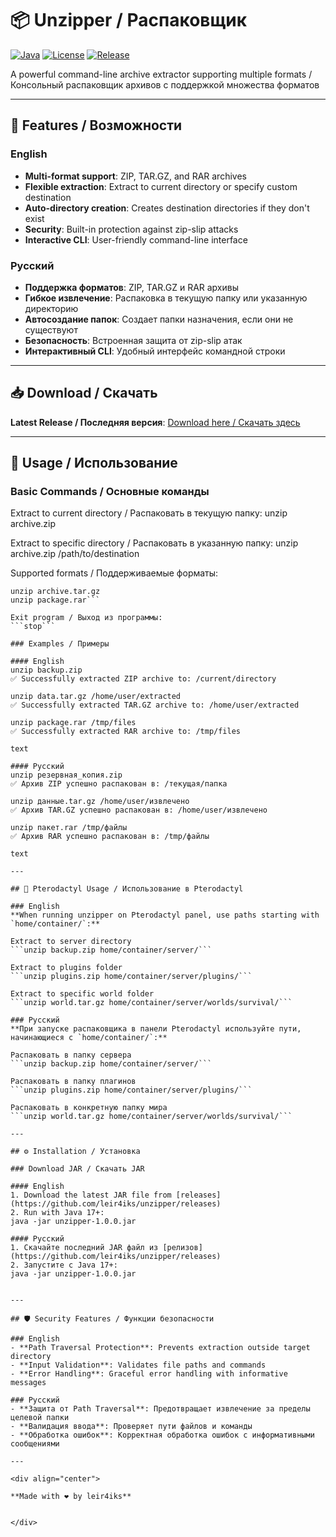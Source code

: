 # 📦 Unzipper / Распаковщик

[![Java](https://img.shields.io/badge/Java-17+-orange.svg)](https://www.oracle.com/java/)
[![License](https://img.shields.io/badge/License-MIT-blue.svg)](LICENSE)
[![Release](https://img.shields.io/github/v/release/leir4iks/unzipper)](https://github.com/leir4iks/unzipper/releases)

A powerful command-line archive extractor supporting multiple formats / Консольный распаковщик архивов с поддержкой множества форматов

---

## 🌟 Features / Возможности

### English
- **Multi-format support**: ZIP, TAR.GZ, and RAR archives
- **Flexible extraction**: Extract to current directory or specify custom destination
- **Auto-directory creation**: Creates destination directories if they don't exist
- **Security**: Built-in protection against zip-slip attacks
- **Interactive CLI**: User-friendly command-line interface

### Русский
- **Поддержка форматов**: ZIP, TAR.GZ и RAR архивы
- **Гибкое извлечение**: Распаковка в текущую папку или указанную директорию
- **Автосоздание папок**: Создает папки назначения, если они не существуют
- **Безопасность**: Встроенная защита от zip-slip атак
- **Интерактивный CLI**: Удобный интерфейс командной строки

---

## 📥 Download / Скачать

**Latest Release / Последняя версия**: [Download here / Скачать здесь](https://github.com/leir4iks/unzipper/releases)

---

## 🚀 Usage / Использование

### Basic Commands / Основные команды

Extract to current directory / Распаковать в текущую папку:
unzip archive.zip

Extract to specific directory / Распаковать в указанную папку:
unzip archive.zip /path/to/destination

Supported formats / Поддерживаемые форматы:
```unzip file.zip
unzip archive.tar.gz
unzip package.rar```

Exit program / Выход из программы:
```stop```

### Examples / Примеры

#### English
unzip backup.zip
✅ Successfully extracted ZIP archive to: /current/directory

unzip data.tar.gz /home/user/extracted
✅ Successfully extracted TAR.GZ archive to: /home/user/extracted

unzip package.rar /tmp/files
✅ Successfully extracted RAR archive to: /tmp/files

text

#### Русский
unzip резервная_копия.zip
✅ Архив ZIP успешно распакован в: /текущая/папка

unzip данные.tar.gz /home/user/извлечено
✅ Архив TAR.GZ успешно распакован в: /home/user/извлечено

unzip пакет.rar /tmp/файлы
✅ Архив RAR успешно распакован в: /tmp/файлы

text

---

## 🐳 Pterodactyl Usage / Использование в Pterodactyl

### English
**When running unzipper on Pterodactyl panel, use paths starting with `home/container/`:**

Extract to server directory
```unzip backup.zip home/container/server/```

Extract to plugins folder
```unzip plugins.zip home/container/server/plugins/```

Extract to specific world folder
```unzip world.tar.gz home/container/server/worlds/survival/```

### Русский
**При запуске распаковщика в панели Pterodactyl используйте пути, начинающиеся с `home/container/`:**

Распаковать в папку сервера
```unzip backup.zip home/container/server/```

Распаковать в папку плагинов
```unzip plugins.zip home/container/server/plugins/```

Распаковать в конкретную папку мира
```unzip world.tar.gz home/container/server/worlds/survival/```

---

## ⚙️ Installation / Установка

### Download JAR / Скачать JAR

#### English
1. Download the latest JAR file from [releases](https://github.com/leir4iks/unzipper/releases)
2. Run with Java 17+:
java -jar unzipper-1.0.0.jar

#### Русский
1. Скачайте последний JAR файл из [релизов](https://github.com/leir4iks/unzipper/releases)
2. Запустите с Java 17+:
java -jar unzipper-1.0.0.jar


---

## 🛡️ Security Features / Функции безопасности

### English
- **Path Traversal Protection**: Prevents extraction outside target directory
- **Input Validation**: Validates file paths and commands
- **Error Handling**: Graceful error handling with informative messages

### Русский
- **Защита от Path Traversal**: Предотвращает извлечение за пределы целевой папки
- **Валидация ввода**: Проверяет пути файлов и команды
- **Обработка ошибок**: Корректная обработка ошибок с информативными сообщениями

---

<div align="center">

**Made with ❤️ by leir4iks**


</div>
